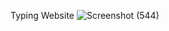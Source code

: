 

Typing Website
![Screenshot (544)](https://github.com/Nirikshb/Typing-Website/assets/111577030/d88f39c6-34f9-4513-8b7c-a17ed2c6f2da)
